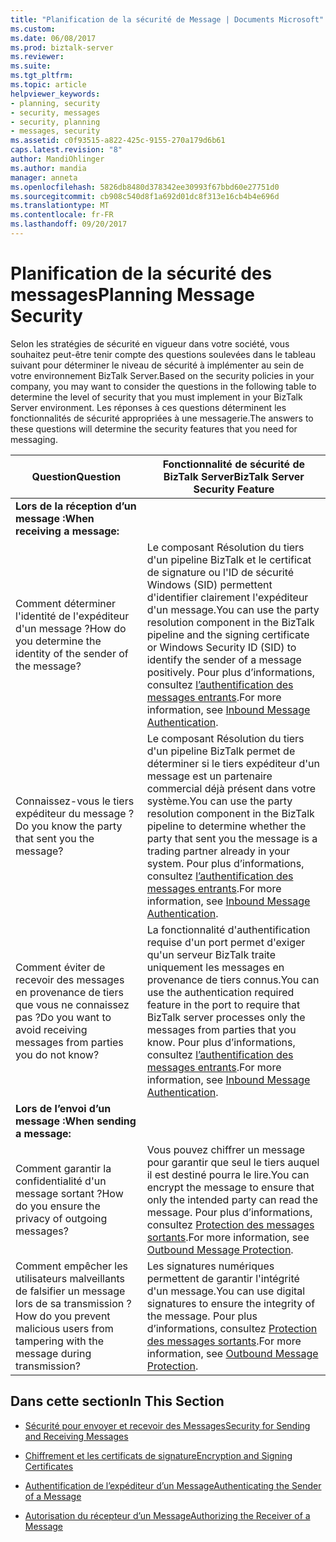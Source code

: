 ```yaml
---
title: "Planification de la sécurité de Message | Documents Microsoft"
ms.custom: 
ms.date: 06/08/2017
ms.prod: biztalk-server
ms.reviewer: 
ms.suite: 
ms.tgt_pltfrm: 
ms.topic: article
helpviewer_keywords:
- planning, security
- security, messages
- security, planning
- messages, security
ms.assetid: c0f93515-a822-425c-9155-270a179d6b61
caps.latest.revision: "8"
author: MandiOhlinger
ms.author: mandia
manager: anneta
ms.openlocfilehash: 5826db8480d378342ee30993f67bbd60e27751d0
ms.sourcegitcommit: cb908c540d8f1a692d01dc8f313e16cb4b4e696d
ms.translationtype: MT
ms.contentlocale: fr-FR
ms.lasthandoff: 09/20/2017
---
```

# <a name="planning-message-security"></a><span data-ttu-id="fb021-102">Planification de la sécurité des messages</span><span class="sxs-lookup"><span data-stu-id="fb021-102">Planning Message Security</span></span>
<span data-ttu-id="fb021-103">Selon les stratégies de sécurité en vigueur dans votre société, vous souhaitez peut-être tenir compte des questions soulevées dans le tableau suivant pour déterminer le niveau de sécurité à implémenter au sein de votre environnement BizTalk Server.</span><span class="sxs-lookup"><span data-stu-id="fb021-103">Based on the security policies in your company, you may want to consider the questions in the following table to determine the level of security that you must implement in your BizTalk Server environment.</span></span> <span data-ttu-id="fb021-104">Les réponses à ces questions déterminent les fonctionnalités de sécurité appropriées à une messagerie.</span><span class="sxs-lookup"><span data-stu-id="fb021-104">The answers to these questions will determine the security features that you need for messaging.</span></span>  
  
|<span data-ttu-id="fb021-105">Question</span><span class="sxs-lookup"><span data-stu-id="fb021-105">Question</span></span>|<span data-ttu-id="fb021-106">Fonctionnalité de sécurité de BizTalk Server</span><span class="sxs-lookup"><span data-stu-id="fb021-106">BizTalk Server Security Feature</span></span>|  
|--------------|-------------------------------------|  
|<span data-ttu-id="fb021-107">**Lors de la réception d’un message :**</span><span class="sxs-lookup"><span data-stu-id="fb021-107">**When receiving a message:**</span></span>||  
|<span data-ttu-id="fb021-108">Comment déterminer l'identité de l'expéditeur d'un message ?</span><span class="sxs-lookup"><span data-stu-id="fb021-108">How do you determine the identity of the sender of the message?</span></span>|<span data-ttu-id="fb021-109">Le composant Résolution du tiers d'un pipeline BizTalk et le certificat de signature ou l'ID de sécurité Windows (SID) permettent d'identifier clairement l'expéditeur d'un message.</span><span class="sxs-lookup"><span data-stu-id="fb021-109">You can use the party resolution component in the BizTalk pipeline and the signing certificate or Windows Security ID (SID) to identify the sender of a message positively.</span></span> <span data-ttu-id="fb021-110">Pour plus d’informations, consultez [l’authentification des messages entrants](../core/inbound-message-authentication.md).</span><span class="sxs-lookup"><span data-stu-id="fb021-110">For more information, see [Inbound Message Authentication](../core/inbound-message-authentication.md).</span></span>|  
|<span data-ttu-id="fb021-111">Connaissez-vous le tiers expéditeur du message ?</span><span class="sxs-lookup"><span data-stu-id="fb021-111">Do you know the party that sent you the message?</span></span>|<span data-ttu-id="fb021-112">Le composant Résolution du tiers d'un pipeline BizTalk permet de déterminer si le tiers expéditeur d'un message est un partenaire commercial déjà présent dans votre système.</span><span class="sxs-lookup"><span data-stu-id="fb021-112">You can use the party resolution component in the BizTalk pipeline to determine whether the party that sent you the message is a trading partner already in your system.</span></span> <span data-ttu-id="fb021-113">Pour plus d’informations, consultez [l’authentification des messages entrants](../core/inbound-message-authentication.md).</span><span class="sxs-lookup"><span data-stu-id="fb021-113">For more information, see [Inbound Message Authentication](../core/inbound-message-authentication.md).</span></span>|  
|<span data-ttu-id="fb021-114">Comment éviter de recevoir des messages en provenance de tiers que vous ne connaissez pas ?</span><span class="sxs-lookup"><span data-stu-id="fb021-114">Do you want to avoid receiving messages from parties you do not know?</span></span>|<span data-ttu-id="fb021-115">La fonctionnalité d'authentification requise d'un port permet d'exiger qu'un serveur BizTalk traite uniquement les messages en provenance de tiers connus.</span><span class="sxs-lookup"><span data-stu-id="fb021-115">You can use the authentication required feature in the port to require that BizTalk server processes only the messages from parties that you know.</span></span> <span data-ttu-id="fb021-116">Pour plus d’informations, consultez [l’authentification des messages entrants](../core/inbound-message-authentication.md).</span><span class="sxs-lookup"><span data-stu-id="fb021-116">For more information, see [Inbound Message Authentication](../core/inbound-message-authentication.md).</span></span>|  
|<span data-ttu-id="fb021-117">**Lors de l’envoi d’un message :**</span><span class="sxs-lookup"><span data-stu-id="fb021-117">**When sending a message:**</span></span>||  
|<span data-ttu-id="fb021-118">Comment garantir la confidentialité d'un message sortant ?</span><span class="sxs-lookup"><span data-stu-id="fb021-118">How do you ensure the privacy of outgoing messages?</span></span>|<span data-ttu-id="fb021-119">Vous pouvez chiffrer un message pour garantir que seul le tiers auquel il est destiné pourra le lire.</span><span class="sxs-lookup"><span data-stu-id="fb021-119">You can encrypt the message to ensure that only the intended party can read the message.</span></span> <span data-ttu-id="fb021-120">Pour plus d’informations, consultez [Protection des messages sortants](../core/outbound-message-protection.md).</span><span class="sxs-lookup"><span data-stu-id="fb021-120">For more information, see [Outbound Message Protection](../core/outbound-message-protection.md).</span></span>|  
|<span data-ttu-id="fb021-121">Comment empêcher les utilisateurs malveillants de falsifier un message lors de sa transmission ?</span><span class="sxs-lookup"><span data-stu-id="fb021-121">How do you prevent malicious users from tampering with the message during transmission?</span></span>|<span data-ttu-id="fb021-122">Les signatures numériques permettent de garantir l'intégrité d'un message.</span><span class="sxs-lookup"><span data-stu-id="fb021-122">You can use digital signatures to ensure the integrity of the message.</span></span> <span data-ttu-id="fb021-123">Pour plus d’informations, consultez [Protection des messages sortants](../core/outbound-message-protection.md).</span><span class="sxs-lookup"><span data-stu-id="fb021-123">For more information, see [Outbound Message Protection](../core/outbound-message-protection.md).</span></span>|  
  
## <a name="in-this-section"></a><span data-ttu-id="fb021-124">Dans cette section</span><span class="sxs-lookup"><span data-stu-id="fb021-124">In This Section</span></span>  
  
-   [<span data-ttu-id="fb021-125">Sécurité pour envoyer et recevoir des Messages</span><span class="sxs-lookup"><span data-stu-id="fb021-125">Security for Sending and Receiving Messages</span></span>](../core/security-for-sending-and-receiving-messages.md)  
  
-   [<span data-ttu-id="fb021-126">Chiffrement et les certificats de signature</span><span class="sxs-lookup"><span data-stu-id="fb021-126">Encryption and Signing Certificates</span></span>](../core/encryption-and-signing-certificates.md)  
  
-   [<span data-ttu-id="fb021-127">Authentification de l’expéditeur d’un Message</span><span class="sxs-lookup"><span data-stu-id="fb021-127">Authenticating the Sender of a Message</span></span>](../core/authenticating-the-sender-of-a-message.md)  
  
-   [<span data-ttu-id="fb021-128">Autorisation du récepteur d’un Message</span><span class="sxs-lookup"><span data-stu-id="fb021-128">Authorizing the Receiver of a Message</span></span>](../core/authorizing-the-receiver-of-a-message.md)